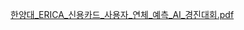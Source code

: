 [한양대_ERICA_신용카드_사용자_연체_예측_AI_경진대회.pdf](https://github.com/kim0504/Hanyang-erica-AI-contest/files/8440540/_ERICA_._._._._AI_.pdf)
